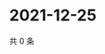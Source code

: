 # 2021-12-25

共 0 条

<!-- BEGIN WEIBO -->
<!-- 最后更新时间 Sat Dec 25 2021 12:15:24 GMT+0800 (China Standard Time) -->

<!-- END WEIBO -->
